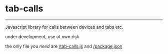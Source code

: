 # tab-calls
-----------

Javascript library for calls between devices and tabs etc.

under development, use at own risk.

the only file you *need* are [/tab-calls.js](/tab-calls.js) and [/package.json](/package.json) 



